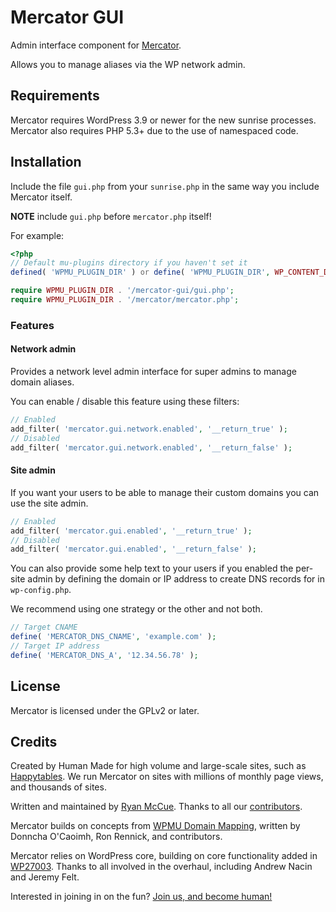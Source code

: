 # Mercator GUI
Admin interface component for [Mercator](https://github.com/humanmade/Mercator).

Allows you to manage aliases via the WP network admin.

## Requirements
Mercator requires WordPress 3.9 or newer for the new sunrise processes. Mercator
also requires PHP 5.3+ due to the use of namespaced code.

## Installation
Include the file `gui.php` from your `sunrise.php` in the same way you include Mercator itself.

**NOTE** include `gui.php` before `mercator.php` itself!

For example:

```php
<?php
// Default mu-plugins directory if you haven't set it
defined( 'WPMU_PLUGIN_DIR' ) or define( 'WPMU_PLUGIN_DIR', WP_CONTENT_DIR . '/mu-plugins' );

require WPMU_PLUGIN_DIR . '/mercator-gui/gui.php';
require WPMU_PLUGIN_DIR . '/mercator/mercator.php';
```

### Features

#### Network admin

Provides a network level admin interface for super admins to manage domain aliases.

You can enable / disable this feature using these filters:

```php
// Enabled
add_filter( 'mercator.gui.network.enabled', '__return_true' );
// Disabled
add_filter( 'mercator.gui.network.enabled', '__return_false' );
```

#### Site admin

If you want your users to be able to manage their custom domains you can use the
site admin.

```php
// Enabled
add_filter( 'mercator.gui.enabled', '__return_true' );
// Disabled
add_filter( 'mercator.gui.enabled', '__return_false' );
```

You can also provide some help text to your users if you enabled the per-site admin by
defining the domain or IP address to create DNS records for in `wp-config.php`.

We recommend using one strategy or the other and not both.

```php
// Target CNAME
define( 'MERCATOR_DNS_CNAME', 'example.com' );
// Target IP address
define( 'MERCATOR_DNS_A', '12.34.56.78' );
```

## License
Mercator is licensed under the GPLv2 or later.

## Credits
Created by Human Made for high volume and large-scale sites, such as [Happytables](http://happytables.com/). We run Mercator on sites with millions of monthly page views, and thousands of sites.

Written and maintained by [Ryan McCue](https://github.com/rmccue). Thanks to all our [contributors](https://github.com/humanmade/Mercator/graphs/contributors).

Mercator builds on concepts from [WPMU Domain Mapping][], written by Donncha O'Caoimh, Ron Rennick, and contributors.

Mercator relies on WordPress core, building on core functionality added in [WP27003][]. Thanks to all involved in the overhaul, including Andrew Nacin and Jeremy Felt.

[WPMU Domain Mapping]: http://wordpress.org/plugins/wordpress-mu-domain-mapping/
[WP27003]: https://core.trac.wordpress.org/ticket/27003

Interested in joining in on the fun? [Join us, and become human!](https://hmn.md/is/hiring/)
